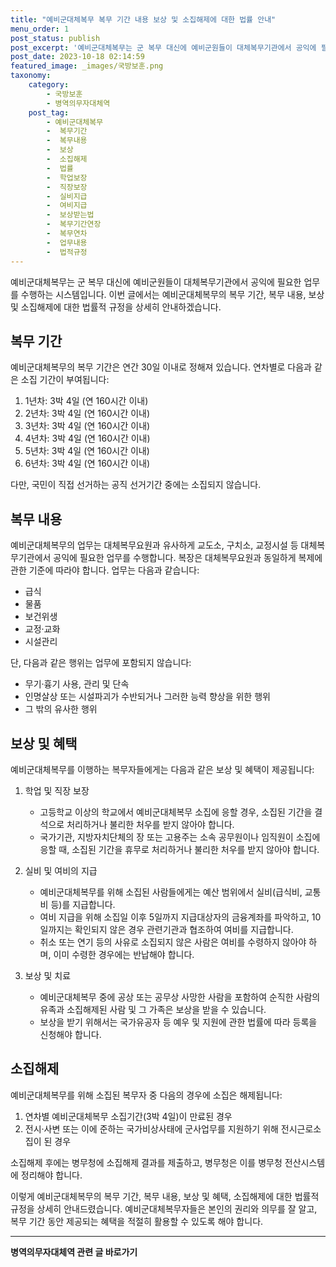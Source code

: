 ```yaml
---
title: "예비군대체복무 복무 기간 내용 보상 및 소집해제에 대한 법률 안내"
menu_order: 1
post_status: publish
post_excerpt: '예비군대체복무는 군 복무 대신에 예비군원들이 대체복무기관에서 공익에 필요한 업무를 수행하는 시스템입니다. 이번 글에서는 예비군대체복무의 복무 기간, 복무 내용, 보상 및 소집해제에 대한 법률적 규정을 상세히 안내하겠습니다.'
post_date: 2023-10-18 02:14:59
featured_image: _images/국방보훈.png
taxonomy:
    category:
        - 국방보훈
        - 병역의무자대체역
    post_tag:
        - 예비군대체복무
        -  복무기간
        -  복무내용
        -  보상
        -  소집해제
        -  법률
        -  학업보장
        -  직장보장
        -  실비지급
        -  여비지급
        -  보상받는법
        -  복무기간연장
        -  복무연차
        -  업무내용
        -  법적규정
---
```



예비군대체복무는 군 복무 대신에 예비군원들이 대체복무기관에서 공익에 필요한 업무를 수행하는 시스템입니다. 이번 글에서는 예비군대체복무의 복무 기간, 복무 내용, 보상 및 소집해제에 대한 법률적 규정을 상세히 안내하겠습니다.

## 복무 기간
예비군대체복무의 복무 기간은 연간 30일 이내로 정해져 있습니다. 연차별로 다음과 같은 소집 기간이 부여됩니다:
1. 1년차: 3박 4일 (연 160시간 이내)
2. 2년차: 3박 4일 (연 160시간 이내)
3. 3년차: 3박 4일 (연 160시간 이내)
4. 4년차: 3박 4일 (연 160시간 이내)
5. 5년차: 3박 4일 (연 160시간 이내)
6. 6년차: 3박 4일 (연 160시간 이내)

다만, 국민이 직접 선거하는 공직 선거기간 중에는 소집되지 않습니다.

## 복무 내용
예비군대체복무의 업무는 대체복무요원과 유사하게 교도소, 구치소, 교정시설 등 대체복무기관에서 공익에 필요한 업무를 수행합니다. 복장은 대체복무요원과 동일하게 복제에 관한 기준에 따라야 합니다. 업무는 다음과 같습니다:
- 급식
- 물품
- 보건위생
- 교정·교화
- 시설관리

단, 다음과 같은 행위는 업무에 포함되지 않습니다:
- 무기·흉기 사용, 관리 및 단속
- 인명살상 또는 시설파괴가 수반되거나 그러한 능력 향상을 위한 행위
- 그 밖의 유사한 행위

## 보상 및 혜택
예비군대체복무를 이행하는 복무자들에게는 다음과 같은 보상 및 혜택이 제공됩니다:

1. 학업 및 직장 보장
   - 고등학교 이상의 학교에서 예비군대체복무 소집에 응할 경우, 소집된 기간을 결석으로 처리하거나 불리한 처우를 받지 않아야 합니다.
   - 국가기관, 지방자치단체의 장 또는 고용주는 소속 공무원이나 임직원이 소집에 응할 때, 소집된 기간을 휴무로 처리하거나 불리한 처우를 받지 않아야 합니다.

2. 실비 및 여비의 지급
   - 예비군대체복무를 위해 소집된 사람들에게는 예산 범위에서 실비(급식비, 교통비 등)를 지급합니다.
   - 여비 지급을 위해 소집일 이후 5일까지 지급대상자의 금융계좌를 파악하고, 10일까지는 확인되지 않은 경우 관련기관과 협조하여 여비를 지급합니다.
   - 취소 또는 연기 등의 사유로 소집되지 않은 사람은 여비를 수령하지 않아야 하며, 이미 수령한 경우에는 반납해야 합니다.

3. 보상 및 치료
   - 예비군대체복무 중에 공상 또는 공무상 사망한 사람을 포함하여 순직한 사람의 유족과 소집해제된 사람 및 그 가족은 보상을 받을 수 있습니다.
   - 보상을 받기 위해서는 국가유공자 등 예우 및 지원에 관한 법률에 따라 등록을 신청해야 합니다.

## 소집해제
예비군대체복무를 위해 소집된 복무자 중 다음의 경우에 소집은 해제됩니다:
1. 연차별 예비군대체복무 소집기간(3박 4일)이 만료된 경우
2. 전시·사변 또는 이에 준하는 국가비상사태에 군사업무를 지원하기 위해 전시근로소집이 된 경우

소집해제 후에는 병무청에 소집해제 결과를 제출하고, 병무청은 이를 병무청 전산시스템에 정리해야 합니다.

이렇게 예비군대체복무의 복무 기간, 복무 내용, 보상 및 혜택, 소집해제에 대한 법률적 규정을 상세히 안내드렸습니다. 예비군대체복무자들은 본인의 권리와 의무를 잘 알고, 복무 기간 동안 제공되는 혜택을 적절히 활용할 수 있도록 해야 합니다.
<!-- wp:separator -->
<hr class="wp-block-separator has-alpha-channel-opacity"/>
<!-- /wp:separator -->

<!-- wp:group {"backgroundColor":"base","layout":{"type":"constrained"}} -->
<div class="wp-block-group has-base-background-color has-background"><!-- wp:paragraph {"align":"center","fontSize":"medium"} -->
<p class="has-text-align-center has-large-font-size"><strong>병역의무자대체역 관련 글 바로가기</strong></p>
<!-- /wp:paragraph -->


<!-- wp:latest-posts
{"categories":[{"id":7660,"count":19,"description":"","link":"https://uknowlaw.com/category/%eb%b3%91%ec%97%ad%ec%9d%98%eb%ac%b4%ec%9e%90%eb%8c%80%ec%b2%b4%ec%97%ad/","name":"병역의무자대체역","slug":"병역의무자대체역","taxonomy":"category","parent":0,"meta":[],"_links":{"self":[{"href":"https://uknowlaw.com/wp-json/wp/v2/categories/7660"}],"collection":[{"href":"https://uknowlaw.com/wp-json/wp/v2/categories"}],"about":[{"href":"https://uknowlaw.com/wp-json/wp/v2/taxonomies/category"}],"wp:post_type":[{"href":"https://uknowlaw.com/wp-json/wp/v2/posts?categories=7660"}],"curies":[{"name":"wp","href":"https://api.w.org/{rel}","templated":true}]}}],"postsToShow":100,"excerptLength":28,"postLayout":"grid","columns":2,"featuredImageAlign":"left","featuredImageSizeSlug":"large","fontSize":"small"} /--></div>
<!-- /wp:group -->